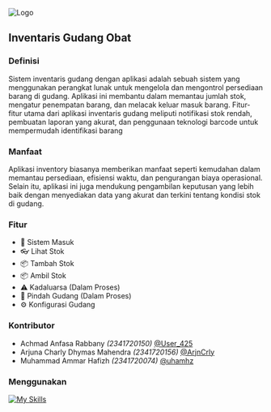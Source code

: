 
![Logo](https://www.helium10.com/app/uploads/2020/09/InventoryManagement_Hero@3x.png)


## Inventaris Gudang Obat

### Definisi
Sistem inventaris gudang dengan aplikasi adalah sebuah sistem yang menggunakan perangkat lunak untuk mengelola dan mengontrol persediaan barang di gudang. Aplikasi ini membantu dalam memantau jumlah stok, mengatur penempatan barang, dan melacak keluar masuk barang. Fitur-fitur utama dari aplikasi inventaris gudang meliputi notifikasi stok rendah, pembuatan laporan yang akurat, dan penggunaan teknologi barcode untuk mempermudah identifikasi barang

### Manfaat
Aplikasi inventory biasanya memberikan manfaat seperti kemudahan dalam memantau persediaan, efisiensi waktu, dan pengurangan biaya operasional. Selain itu, aplikasi ini juga mendukung pengambilan keputusan yang lebih baik dengan menyediakan data yang akurat dan terkini tentang kondisi stok di gudang.
### Fitur

- 🔐 Sistem Masuk
- 👓 Lihat Stok
- 📦 Tambah Stok
- 📦 Ambil Stok
- ⚠️ Kadaluarsa (Dalam Proses)
- 🚚 Pindah Gudang (Dalam Proses)
- ⚙️ Konfigurasi Gudang


### Kontributor

- Achmad Anfasa Rabbany *(2341720150)* [@User_425](https://github.com/User-425)
- Arjuna Charly Dhymas Mahendra *(2341720156)*
    [@ArjnCrly](https://github.com/ArjnCrly)
- Muhammad Ammar Hafizh *(2341720074)* [@uhamhz](https://github.com/uhamhz)


### Menggunakan
 [![My Skills](https://skillicons.dev/icons?i=java,vscode,git)]()
